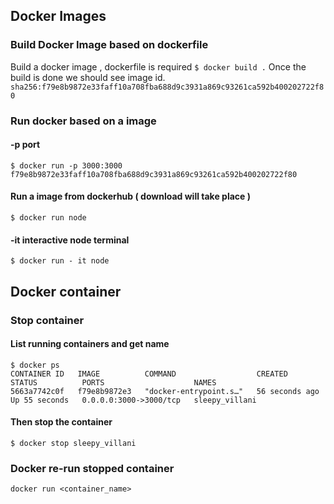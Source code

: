 ## Docker Images
### Build Docker Image based on dockerfile
Build a docker image , dockerfile is required
`$ docker build .`
Once the build is done we should see image id.
`sha256:f79e8b9872e33faff10a708fba688d9c3931a869c93261ca592b400202722f80`

### Run docker based on a image
#### -p port
`$ docker run -p 3000:3000 f79e8b9872e33faff10a708fba688d9c3931a869c93261ca592b400202722f80`
#### Run a image from  dockerhub ( download will take place )
`$ docker run node`
#### -it interactive node terminal
`$ docker run - it node`


## Docker container
### Stop container
#### List running containers and get name
```
$ docker ps
CONTAINER ID   IMAGE          COMMAND                  CREATED          STATUS          PORTS                    NAMES
5663a7742c0f   f79e8b9872e3   "docker-entrypoint.s…"   56 seconds ago   Up 55 seconds   0.0.0.0:3000->3000/tcp   sleepy_villani

```
#### Then stop the container
`$ docker stop sleepy_villani`

### Docker re-run stopped container
`docker run <container_name>`


